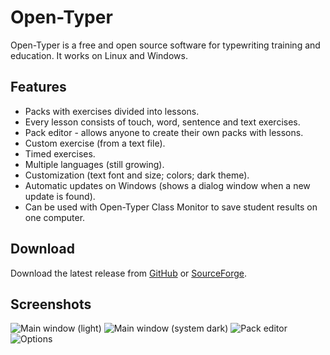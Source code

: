 # Open-Typer

Open-Typer is a free and open source software for typewriting training and education.
It works on Linux and Windows.

## Features
* Packs with exercises divided into lessons.
* Every lesson consists of touch, word, sentence and text exercises.
* Pack editor - allows anyone to create their own packs with lessons.
* Custom exercise (from a text file).
* Timed exercises.
* Multiple languages (still growing).
* Customization (text font and size; colors; dark theme).
* Automatic updates on Windows (shows a dialog window when a new update is found).
* Can be used with Open-Typer Class Monitor to save student results on one computer.

## Download
Download the latest release from [GitHub](https://github.com/Open-Typer/Open-Typer/releases/latest) or [SourceForge](https://sourceforge.net/projects/open-typer/).

## Screenshots
![Main window (light)](main/main_window_light.png)
![Main window (system dark)](main/main_window_system_dark.png)
![Pack editor](main/pack_editor_system_dark.png)
![Options](optionsWindow.png)
